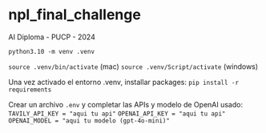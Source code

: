 # npl_final_challenge

AI Diploma - PUCP - 2024

`python3.10 -m venv .venv`

`source .venv/bin/activate` (mac)
`source .venv/Script/activate` (windows)

Una vez activado el entorno .venv, installar packages:
`pip install -r requirements`

Crear un archivo `.env` y completar las APIs y modelo de OpenAI usado:
`TAVILY_API_KEY = "aqui tu api"`
`OPENAI_API_KEY = "aqui tu api"`
`OPENAI_MODEL = "aqui tu modelo (gpt-4o-mini)"`
